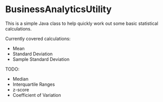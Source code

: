 # BusinessAnalyticsUtility

This is a simple Java class to help quickly work out some basic statistical calculations.

Currently covered calculations:
- Mean
- Standard Deviation
- Sample Standard Deviation

TODO:
- Median
- Interquartile Ranges
- z-score
- Coefficient of Variation
